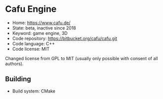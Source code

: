 # Cafu Engine

- Home: https://www.cafu.de/
- State: beta, inactive since 2018
- Keyword: game engine, 3D
- Code repository: https://bitbucket.org/cafu/cafu.git
- Code language: C++
- Code license: MIT

Changed license from GPL to MIT (usually only possible with consent of all authors).

## Building

- Build system: CMake
